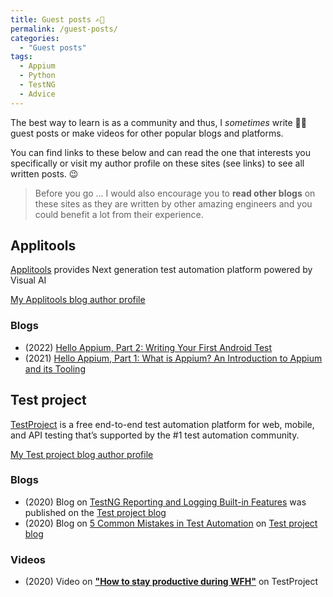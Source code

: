 ```yaml
---
title: Guest posts ✍🏻
permalink: /guest-posts/
categories:
  - "Guest posts"
tags:
  - Appium
  - Python
  - TestNG
  - Advice
---
```


The best way to learn is as a community and thus, I _sometimes_ write 🧑‍💻
guest posts or make videos for other popular blogs and platforms.

You can find links to these below and can read the one that interests you
specifically or visit my author profile on these sites (see links) to see all
written posts. 😉

> Before you go ... I would also encourage you to **read other blogs** on these
> sites as they are written by other amazing engineers and you could benefit a
> lot from their experience.

## Applitools

[Applitools](https://applitools.com/) provides Next generation test automation
platform powered by Visual AI

[My Applitools blog author profile](https://applitools.com/blog/author/gauravsingh/)

### Blogs

- (2022)
  [Hello Appium, Part 2: Writing Your First Android Test](https://applitools.com/blog/how-to-write-android-test-appium/)
- (2021)
  [Hello Appium, Part 1: What is Appium? An Introduction to Appium and its Tooling](https://applitools.com/blog/what-is-appium-introduction-to-appium/)

## Test project

[TestProject](https://testproject.io/) is a free end-to-end test automation
platform for web, mobile, and API testing that’s supported by the #1 test
automation community.

[My Test project blog author profile](https://blog.testproject.io/author/gaurav-singh55gmail-com/)

### Blogs

- (2020) Blog on
  [TestNG Reporting and Logging Built-in Features](https://blog.testproject.io/2020/01/23/testng-reporting-and-logging-built-in-features/)
  was published on the [Test project blog](https://blog.testproject.io/)
- (2020) Blog on
  [5 Common Mistakes in Test Automation](https://blog.testproject.io/2020/10/06/common-mistakes-in-test-automation/)
  on [Test project blog](https://blog.testproject.io/)

### Videos

- (2020) Video on
  [**"How to stay productive during WFH"**](https://youtu.be/XdGasWJBw6U) on
  TestProject
